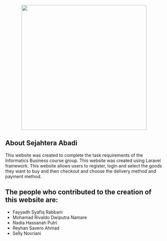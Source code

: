 <p align="center"><a href="https://sejahteraabadi.net" target="_blank"><img src="https://cdn.discordapp.com/attachments/784065947429634078/923967140845993985/sejahtera_abadi_white.png" width="400"></a></p>



## About Sejahtera Abadi

This website was created to complete the task requirements of the Informatics Business course group. This website was created using Laravel framework. 
This website allows users to register, login and select the goods they want to buy and then checkout and choose the delivery method and payment method.

## The people who contributed to the creation of this website are:
- Fayyadh Syafiq Rabbani
- Mohamad Rivaldo Dwiputra Namare
- Nadia Hassanah Putri
- Reyhan Savero Ahmad
- Selly Novriani

## 


